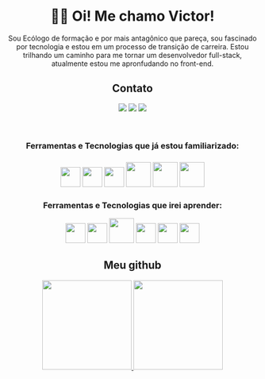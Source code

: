 <header>
    <h1 align="center">👋🏻 Oi!  Me chamo Victor! </h1>
     <div align="center">
Sou Ecólogo de formação e por mais antagônico que pareça, sou fascinado por tecnologia e estou em um processo de transição de carreira.
      Estou trilhando um caminho para me tornar um desenvolvedor full-stack, atualmente estou me apronfudando no front-end.
      <div/> 
    <h2 align=:"center"> Contato </h2>
<a href="mailto:vmotta95@gmail.com"><img src="https://img.shields.io/badge/Gmail-D14836?style=for-the-badge&logo=gmail&logoColor=white" /></a>
       <a href="https://www.linkedin.com/in/vmotta95/"><img src="https://img.shields.io/badge/LinkedIn-0077B5?style=for-the-badge&logo=linkedin&logoColor=white" /></a>
       <a href="https://www.instagram.com/v_motta/"><img src="https://img.shields.io/badge/Instagram-E4405F?style=for-the-badge&logo=instagram&logoColor=white" /></a>
     <div>

</header>
<div align="center">
<h3> Ferramentas e Tecnologias que já estou familiarizado: <h3>

<img src="https://cdn.jsdelivr.net/gh/devicons/devicon/icons/visualstudio/visualstudio-plain.svg" width="40" height="40" />
<img src="https://cdn.jsdelivr.net/gh/devicons/devicon/icons/git/git-original.svg" width="40" height="40"/>
<img src="https://cdn.jsdelivr.net/gh/devicons/devicon/icons/javascript/javascript-original.svg" width="40" height="40"/>
<img src="https://cdn.jsdelivr.net/gh/devicons/devicon/icons/css3/css3-original-wordmark.svg" width="50" height="50" />
<img src="https://cdn.jsdelivr.net/gh/devicons/devicon/icons/html5/html5-original-wordmark.svg" width="50" height="50" />
<img src="https://cdn.jsdelivr.net/gh/devicons/devicon/icons/react/react-original.svg" width="50" height="50"/>
</div>

<div align="center">
<h3> Ferramentas e Tecnologias que irei aprender: </h3>

<img src="https://cdn.jsdelivr.net/gh/devicons/devicon/icons/typescript/typescript-original.svg" width="40" height="40"/>  <img src="https://cdn.jsdelivr.net/gh/devicons/devicon/icons/mysql/mysql-original.svg"  width="40" height="40" /> <img src="https://cdn.jsdelivr.net/gh/devicons/devicon/icons/nodejs/nodejs-original.svg" width="50" height="50" /> <img src="https://cdn.jsdelivr.net/gh/devicons/devicon/icons/firebase/firebase-plain.svg"  width="40" height="40" /> <img src="https://cdn.jsdelivr.net/gh/devicons/devicon/icons/amazonwebservices/amazonwebservices-original.svg" width="40" height="40" /> <img src="https://cdn.jsdelivr.net/gh/devicons/devicon/icons/jest/jest-plain.svg" width="40" height="40" />
</div>
<footer>
<div align="center">
    <h2>Meu github </h2>
<a href="https://github.com/vmotta95">
<img height="180em" src="https://github-readme-stats.vercel.app/api/top-langs/?username=vmotta95&layout=compact&langs_count=7&theme=dracula"/>
<img height="180em" src="https://github-readme-stats.vercel.app/api?username=vmotta95&show_icons=true&theme=dracula&include_all_commits=true&count_private=true"/>
</div>
    </footer>
